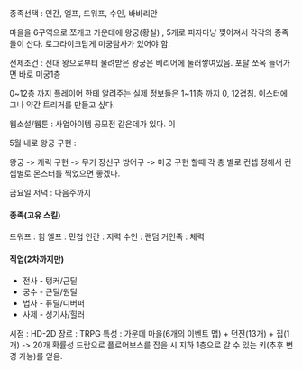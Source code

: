 종족선택 : 인간, 엘프, 드워프, 수인, 바바리안

마을을 6구역으로 쪼개고 가운데에 왕궁(황실) , 5개로 피자마냥 찢어져서 각각의 종족들이 산다. 
로그라이크답게 미궁탐사가 있어야 함.

전제조건 : 선대 왕으로부터 물려받은 왕궁은 베리어에 둘러쌓여있음. 포탈 쏘옥 들어가면 바로 미궁1층

0~12층 까지 플레이어 한테 알려주는 실제 정보들은 1~11층 까지 0, 12겹침. 이스터에그나 약간 트리거를 만들고 싶다. 

웹소설/웹툰 : 사업아이템 공모전 같은데가 있다. 이

5월 내로 왕궁 구현 : 

왕궁 -> 캐릭 구현 -> 무기 장신구 방어구  -> 미궁 구현 할때 각 층 별로 컨셉 정해서 컨셉별로 몬스터를 찍었으면 좋겠다.

금요일 저녁 : 다음주까지 

#### 종족(고유 스킬)
드워프 : 힘
엘프 : 민첩
인간 : 지력
수인 : 랜덤
거인족 : 체력

#### 직업(2차까지만)
- 전사 - 탱커/근딜
- 궁수 - 근딜/원딜
- 법사 - 퓨딜/디버퍼
- 사제 - 성기사/힐러

시점 : HD-2D
장르 : TRPG
특성 : 가운데 마을(6개의 이벤트 맵) + 던전(13개) + 집(1개) -> 20개
확률성 드랍으로 플로어보스를 잡을 시 지하 1층으로 갈 수 있는 키(추후 변경 가능)를 얻음.